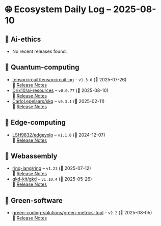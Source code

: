 # 🌐 Ecosystem Daily Log – 2025-08-10

## 🔹 Ai-ethics
- No recent releases found.

## 🔹 Quantum-computing
- [tensorcircuit/tensorcircuit-ng](https://github.com/tensorcircuit/tensorcircuit-ng/releases/tag/v1.3.0) – `v1.3.0` (📅 2025-07-26)  
  🔗 [Release Notes](https://github.com/tensorcircuit/tensorcircuit-ng/releases/tag/v1.3.0)
- [Drix10/ai-resources](https://github.com/Drix10/ai-resources/releases/tag/v0.0.77) – `v0.0.77` (📅 2025-08-10)  
  🔗 [Release Notes](https://github.com/Drix10/ai-resources/releases/tag/v0.0.77)
- [CarloLepelaars/skq](https://github.com/CarloLepelaars/skq/releases/tag/v0.3.1) – `v0.3.1` (📅 2025-02-11)  
  🔗 [Release Notes](https://github.com/CarloLepelaars/skq/releases/tag/v0.3.1)

## 🔹 Edge-computing
- [LSH9832/edgeyolo](https://github.com/LSH9832/edgeyolo/releases/tag/v1.1.0) – `v1.1.0` (📅 2024-12-07)  
  🔗 [Release Notes](https://github.com/LSH9832/edgeyolo/releases/tag/v1.1.0)

## 🔹 Webassembly
- [ring-lang/ring](https://github.com/ring-lang/ring/releases/tag/v1.23) – `v1.23` (📅 2025-07-12)  
  🔗 [Release Notes](https://github.com/ring-lang/ring/releases/tag/v1.23)
- [gkd-kit/gkd](https://github.com/gkd-kit/gkd/releases/tag/v1.10.4) – `v1.10.4` (📅 2025-05-26)  
  🔗 [Release Notes](https://github.com/gkd-kit/gkd/releases/tag/v1.10.4)

## 🔹 Green-software
- [green-coding-solutions/green-metrics-tool](https://github.com/green-coding-solutions/green-metrics-tool/releases/tag/v2.2) – `v2.2` (📅 2025-08-05)  
  🔗 [Release Notes](https://github.com/green-coding-solutions/green-metrics-tool/releases/tag/v2.2)